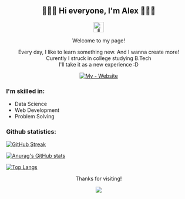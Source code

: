 <h2 align="center" id="hi-everyone-i-m-alex-">🔹🔷🔹 Hi everyone, I&#39;m Alex 🔹🔷🔹</h2>
<p align='center'><img src="https://github.com/wervlad/wervlad/assets/24524555/766d336d-b87d-44ba-807c-c51de2bc6b4d" width="28px" alt="👋"></p>
<p align='center'>Welcome to my page!</p>
<p align="center">Every day, I like to learn something new. And I wanna create more!<br>Curently I struck in college studying B.Tech<br>I'll take it as a new experience :D</p>
<p align="center">
<a href="https://alexmatt.onrender.com"><img src="https://img.shields.io/badge/My-Website-72ceff?style=for-the-badge" alt="My - Website"></a>
</p>

<h3>I'm skilled in:</h3>
<ul>
  <li>Data Science</li><li>Web Development</li><li>Problem Solving</li>
</ul>

<h3>Github statistics:</h3>
<p><a href="https://git.io/streak-stats"><img src="https://github-readme-streak-stats.herokuapp.com?user=alexmattyou&amp;theme=react&amp;hide_border=true&amp;border_radius=2&amp;card_width=1000" alt="GitHub Streak"></a></p>
<p><a href="https://github.com/anuraghazra/github-readme-stats"><img src="https://github-readme-stats.vercel.app/api?username=alexmattyou&amp;theme=react&amp;hide_border=true&amp;border_radius=2&amp;card_width=1000" alt="Anurag&#39;s GitHub stats"></a></p>
<p><a href="https://github.com/anuraghazra/github-readme-stats"><img src="https://github-readme-stats.vercel.app/api/top-langs/?username=alexmattyou&amp;theme=react&amp;hide_border=true&amp;border_radius=2&amp;card_width=1000&amp;size_weight=0.4&amp;count_weight=0.6" alt="Top Langs"></a></p>

<p align='center'>Thanks for visiting!</p>
<p align='center'><img src="https://komarev.com/ghpvc/?username=alexmattyou&color=blue&style=flat" /></p>
